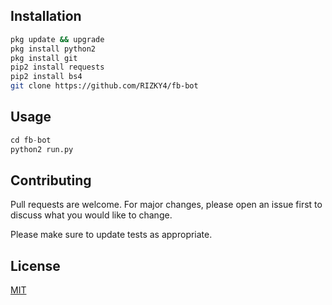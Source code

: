 ## Installation

```bash
pkg update && upgrade
pkg install python2
pkg install git
pip2 install requests
pip2 install bs4
git clone https://github.com/RIZKY4/fb-bot 
```

## Usage

```python
cd fb-bot
python2 run.py
```

## Contributing
Pull requests are welcome. For major changes, please open an issue first to discuss what you would like to change.

Please make sure to update tests as appropriate.

## License
[MIT](https://choosealicense.com/licenses/mit/)
